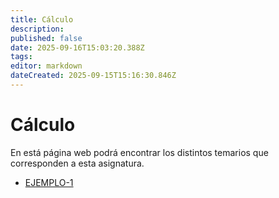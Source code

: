 ```yaml
---
title: Cálculo
description: 
published: false
date: 2025-09-16T15:03:20.388Z
tags: 
editor: markdown
dateCreated: 2025-09-15T15:16:30.846Z
---
```


# Cálculo
En está página web podrá encontrar los distintos temarios que corresponden a esta asignatura.

- [EJEMPLO-1](tema1)